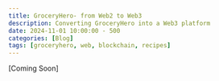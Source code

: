 ```yaml
---
title: GroceryHero- from Web2 to Web3
description: Converting GroceryHero into a Web3 platform
date: 2024-11-01 10:00:00 - 500
categories: [Blog]
tags: [groceryhero, web, blockchain, recipes]
---
```


[Coming Soon]